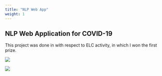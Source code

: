 ```yaml
---
title: "NLP Web App"
weight: 1
---
```

## NLP Web Application for COVID-19

This project was done in with respect to ELC activity, in which I won the first prize.


<p><img src ="https://github-readme-stats.vercel.app/api/pin/?username=misanthropicdeity&repo=elc&theme=gotham"></p>

<p><img src ="https://github-readme-stats.vercel.app/api/pin/?username=misanthropicdeity&repo=elc_deploy&theme=gotham">
